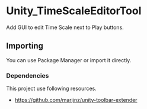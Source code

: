 # Unity_TimeScaleEditorTool

Add GUI to edit Time Scale next to Play buttons.

## Importing

You can use Package Manager or import it directly.

### Dependencies

This project use following resources.

- https://github.com/marijnz/unity-toolbar-extender